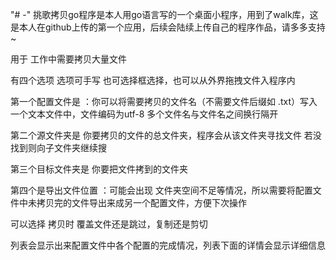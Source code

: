 "# -" 
挑歌拷贝go程序是本人用go语言写的一个桌面小程序，用到了walk库，这是本人在github上传的第一个应用，后续会陆续上传自己的程序作品，请多多支持~

用于 工作中需要拷贝大量文件

有四个选项 选项可手写 也可选择框选择，也可以从外界拖拽文件入程序内

第一个配置文件是 ：你可以将需要拷贝的文件名（不需要文件后缀如 .txt）写入一个文本文件中，文件编码为utf-8 多个文件名与文件名之间换行隔开

第二个源文件夹是 你要拷贝的文件的总文件夹，程序会从该文件夹寻找文件 若没找到则向子文件夹继续搜

第三个目标文件夹是 你要把文件拷到的文件夹

第四个是导出文件位置 ：可能会出现 文件夹空间不足等情况，所以需要将配置文件中未拷贝完的文件导出来成另一个配置文件，方便下次操作

可以选择 拷贝时 覆盖文件还是跳过，复制还是剪切

列表会显示出来配置文件中各个配置的完成情况，列表下面的详情会显示详细信息



